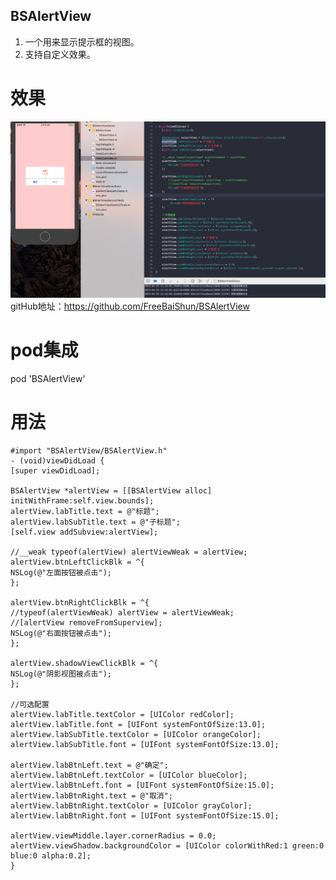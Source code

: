 ## BSAlertView
1. 一个用来显示提示框的视图。
2. 支持自定义效果。

# 效果
![image](https://github.com/FreeBaiShun/BSAlertView/blob/master/BSAlertView.jpg)    
gitHub地址：https://github.com/FreeBaiShun/BSAlertView

# pod集成
pod 'BSAlertView'

# 用法


```
#import "BSAlertView/BSAlertView.h"
- (void)viewDidLoad {
[super viewDidLoad];

BSAlertView *alertView = [[BSAlertView alloc] initWithFrame:self.view.bounds];
alertView.labTitle.text = @"标题";
alertView.labSubTitle.text = @"子标题";
[self.view addSubview:alertView];

//__weak typeof(alertView) alertViewWeak = alertView;
alertView.btnLeftClickBlk = ^{
NSLog(@"左面按钮被点击");
};

alertView.btnRightClickBlk = ^{
//typeof(alertViewWeak) alertView = alertViewWeak;
//[alertView removeFromSuperview];
NSLog(@"右面按钮被点击");
};

alertView.shadowViewClickBlk = ^{
NSLog(@"阴影视图被点击");
};

//可选配置
alertView.labTitle.textColor = [UIColor redColor];
alertView.labTitle.font = [UIFont systemFontOfSize:13.0];
alertView.labSubTitle.textColor = [UIColor orangeColor];
alertView.labSubTitle.font = [UIFont systemFontOfSize:13.0];

alertView.labBtnLeft.text = @"确定";
alertView.labBtnLeft.textColor = [UIColor blueColor];
alertView.labBtnLeft.font = [UIFont systemFontOfSize:15.0];
alertView.labBtnRight.text = @"取消";
alertView.labBtnRight.textColor = [UIColor grayColor];
alertView.labBtnRight.font = [UIFont systemFontOfSize:15.0];

alertView.viewMiddle.layer.cornerRadius = 0.0;
alertView.viewShadow.backgroundColor = [UIColor colorWithRed:1 green:0 blue:0 alpha:0.2];
}
```
